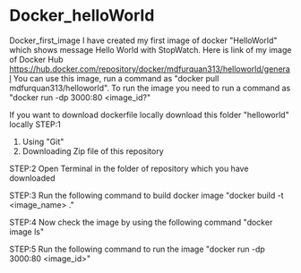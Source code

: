 # Docker_helloWorld
Docker_first_image
I have created my first image of docker "HelloWorld" which shows message Hello World with StopWatch.
Here is link of my image of Docker Hub https://hub.docker.com/repository/docker/mdfurquan313/helloworld/general
You can use this image, run a command as "docker pull mdfurquan313/helloworld". To run the image you need to run a command as "docker run -dp 3000:80 <image_id?"



If you want to download dockerfile locally download this folder "helloworld" locally 
STEP:1
1. Using "Git"
2. Downloading Zip file of this repository

STEP:2
Open Terminal in the folder of repository which you have downloaded

STEP:3
Run the following command to build docker image
"docker build -t <image_name> ."

STEP:4
Now check the image by using the following command
"docker image ls"

STEP:5
Run the following command to run the image
"docker run -dp 3000:80 <image_id>"
